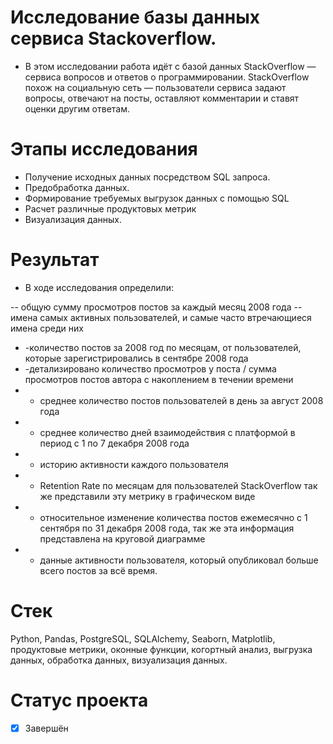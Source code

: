 # Исследование базы данных сервиса Stackoverflow.

- В этом исследовании работа идёт с базой данных StackOverflow — сервиса вопросов и ответов о программировании. StackOverflow похож на социальную сеть — пользователи сервиса задают вопросы, отвечают на посты, оставляют комментарии и ставят оценки другим ответам. 


# Этапы исследования
- Получение исходных данных посредством SQL запроса.
- Предобработка данных.
- Формирование требуемых выгрузок данных с помощью SQL
- Расчет различные продуктовых метрик
- Визуализация данных.


# Результат

- В ходе исследования определили: 

 -- общую сумму просмотров постов за каждый месяц 2008 года
 -- имена самых активных пользователей, и самые часто втречающиеся имена среди них
- -количество постов за 2008 год по месяцам, от пользователей, которые зарегистрировались в сентябре 2008 года
- -детализировано количество просмотров у поста / сумма просмотров постов автора с накоплением в течении времени
 - - среднее количество постов пользователей в день за август 2008 года
 - - среднее количество дней взаимодействия с платформой в период с 1 по 7 декабря 2008 года
- - историю активности каждого пользователя
- - Retention Rate по месяцам для пользователей StackOverflow так же представили эту метрику в графическом виде
- - относительное изменение количества постов ежемесячно с 1 сентября по 31 декабря 2008 года, так же эта информация представлена на круговой диаграмме
- - данные активности пользователя, который опубликовал больше всего постов за всё время.

 
# Стек
Python, Pandas, PostgreSQL, SQLAlchemy, Seaborn, Matplotlib, продуктовые метрики, оконные функции, когортный анализ, выгрузка данных, обработка данных, визуализация данных.  

# Статус проекта
- [x] Завершён

